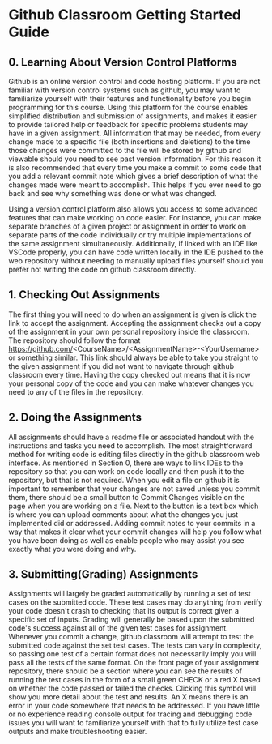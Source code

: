# Github Classroom Getting Started Guide

## 0.  Learning About Version Control Platforms

   Github is an online version control and code hosting platform. If you are not familiar with version control systems such as github, you may want to familiarize yourself with their features and functionality before you begin programming for this course. Using this platform for the course enables simplified distribution and submission of assignments, and makes it easier to provide tailored help or feedback for specific problems students may have in a given assignment. All information that may be needed, from every change made to a specific file (both insertions and deletions) to the time those changes were committed to the file will be stored by github and viewable should you need to see past version information. For this reason it is also recommended that every time you make a commit to some code that you add a relevant commit note which gives a brief description of what the changes made were meant to accomplish. This helps if you ever need to go back and see why something was done or what was changed. 
  
   Using a version control platform also allows you access to some advanced features that can make working on code easier. For instance, you can make separate branches of a given project or assignment in order to work on separate parts of the code individually or try multiple implementations of the same assignment simultaneously. Additionally, if linked with an IDE like VSCode properly, you can have code written locally in the IDE pushed to the web repository without needing to manually upload files yourself should you prefer not writing the code on github classroom directly. 

## 1.  Checking Out Assignments

   The first thing you will need to do when an assignment is given is click the link to accept the assignment. Accepting the assignment checks out a copy of the assignment in your own personal repository inside the classroom. The repository should follow the format https://github.com/<CourseName\>/<AssignmentName\>-<YourUsername\> or something similar. This link should always be able to take you straight to the given assignment if you did not want to navigate through github classroom every time. Having the copy checked out means that it is now your personal copy of the code and you can make whatever changes you need to any of the files in the repository.

## 2.  Doing the Assignments

   All assignments should have a readme file or associated handout with the instructions and tasks you need to accomplish. The most straightforward method for writing code is editing files directly in the github classroom web interface. As mentioned in Section 0, there are ways to link IDEs to the repository so that you can work on code locally and then push it to the repository, but that is not required. When you edit a file on github it is important to remember that your changes are not saved unless you commit them, there should be a small button to Commit Changes visible on the page when you are working on a file. Next to the button is a text box which is where you can upload comments about what the changes you just implemented did or addressed. Adding commit notes to your commits in a way that makes it clear what your commit changes will help you follow what you have been doing as well as enable people who may assist you see exactly what you were doing and why.
  
## 3.  Submitting(Grading) Assignments

   Assignments will largely be graded automatically by running a set of test cases on the submitted code. These test cases may do anything from verify your code doesn't crash to checking that its output is correct given a specific set of inputs. Grading will generally be based upon the submitted code's success against all of the given test cases for assignment. Whenever you commit a change, github classroom will attempt to test the submitted code against the set test cases. The tests can vary in complexity, so passing one test of a certain format does not necessarily imply you will pass all the tests of the same format. On the front page of your assignment repository, there should be a section where you can see the results of running the test cases in the form of a small green CHECK or a red X based on whether the code passed or failed the checks. Clicking this symbol will show you more detail about the test and results. An X means there is an error in your code somewhere that needs to be addressed. If you have little or no experience reading console output for tracing and debugging code issues you will want to familiarize yourself with that to fully utilize test case outputs and make troubleshooting easier.
